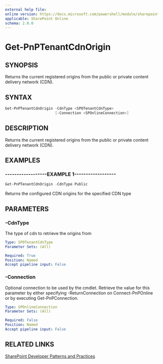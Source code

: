 ```yaml
---
external help file:
online version: https://docs.microsoft.com/powershell/module/sharepoint-pnp/get-pnptenantcdnorigin
applicable: SharePoint Online
schema: 2.0.0
---
```


# Get-PnPTenantCdnOrigin

## SYNOPSIS
Returns the current registered origins from the public or private content delivery network (CDN).

## SYNTAX 

```powershell
Get-PnPTenantCdnOrigin -CdnType <SPOTenantCdnType>
                       [-Connection <SPOnlineConnection>]
```

## DESCRIPTION
Returns the current registered origins from the public or private content delivery network (CDN).

## EXAMPLES

### ------------------EXAMPLE 1------------------
```powershell
Get-PnPTenantCdnOrigin -CdnType Public
```

Returns the configured CDN origins for the specified CDN type

## PARAMETERS

### -CdnType
The type of cdn to retrieve the origins from

```yaml
Type: SPOTenantCdnType
Parameter Sets: (All)

Required: True
Position: Named
Accept pipeline input: False
```

### -Connection
Optional connection to be used by the cmdlet. Retrieve the value for this parameter by either specifying -ReturnConnection on Connect-PnPOnline or by executing Get-PnPConnection.

```yaml
Type: SPOnlineConnection
Parameter Sets: (All)

Required: False
Position: Named
Accept pipeline input: False
```

## RELATED LINKS

[SharePoint Developer Patterns and Practices](https://aka.ms/sppnp)